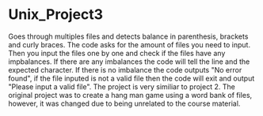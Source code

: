 # Unix_Project3

Goes through multiples files and detects balance  in  parenthesis,  brackets  and  curly  braces.
The code asks for the amount of files you need to input.
Then you input the files one by one and check if the files have any impbalances.
If there are any imbalances the code will tell the line and the expected character.
If there is no imbalance the code outputs "No error found", if the file inputed is not
a valid file then the code will exit and output "Please input a valid file".
The project is very similiar to project 2. The original project was to create a 
hang man game using a word bank of files, however, it was changed due to being unrelated
to the course material.